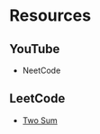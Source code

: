# Resources

## YouTube
- NeetCode

## LeetCode
- [Two Sum](https://leetcode.com/problems/two-sum/)
